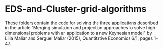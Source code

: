 # EDS-and-Cluster-grid-algorithms
These folders contain the code for solving the three applications  described in the article "Merging simulation and projection approaches  to solve high-dimensional problems with an application to a new  Keynesian model" by Lilia Maliar and Serguei Maliar (2015), Quantitative  Economics 6/1, pages 1–47. 

